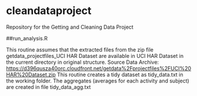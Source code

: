 cleandataproject
================

Repository for the Getting and Cleaning Data Project 

##run_analysis.R

This routine assumes that the extracted files from the zip file getdata_projectfiles_UCI HAR Dataset are available in UCI HAR Dataset in the current directory in original structure.
Source Data Archive: https://d396qusza40orc.cloudfront.net/getdata%2Fprojectfiles%2FUCI%20HAR%20Dataset.zip
This routine creates a  tidy dataset as tidy_data.txt in the working folder.
The aggregates (averages for each activity and subject) are created in file tidy_data_agg.txt



